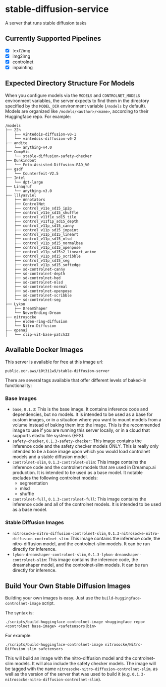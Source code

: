 # stable-diffusion-service
A server that runs stable diffusion tasks

## Currently Supported Pipelines
- [x] text2img
- [x] img2img
- [x] controlnet
- [x] inpainting

## Expected Directory Structure For Models

When you configure models via the `MODELS` and `CONTROLNET_MODELS` environment variables, the server expects to find them in the directory specified by the `MODEL_DIR` environment variable (`/models` by default). Models are organized like `/models/<author>/<name>`, according to their Huggingface repo. For example:

```shell
/models
├── 22h
│   ├── vintedois-diffusion-v0-1
│   └── vintedois-diffusion-v0-2
├── andite
│   └── anything-v4.0
├── CompVis
│   └── stable-diffusion-safety-checker
├── Dunkindont
│   └── Foto-Assisted-Diffusion-FAD_V0
├── gsdf
│   └── Counterfeit-V2.5
├── Intel
│   └── dpt-large
├── Linaqruf
│   └── anything-v3.0
├── lllyasviel
│   ├── Annotators
│   ├── ControlNet
│   ├── control_v11e_sd15_ip2p
│   ├── control_v11e_sd15_shuffle
│   ├── control_v11f1e_sd15_tile
│   ├── control_v11f1p_sd15_depth
│   ├── control_v11p_sd15_canny
│   ├── control_v11p_sd15_inpaint
│   ├── control_v11p_sd15_lineart
│   ├── control_v11p_sd15_mlsd
│   ├── control_v11p_sd15_normalbae
│   ├── control_v11p_sd15_openpose
│   ├── control_v11p_sd15s2_lineart_anime
│   ├── control_v11p_sd15_scribble
│   ├── control_v11p_sd15_seg
│   ├── control_v11p_sd15_softedge
│   ├── sd-controlnet-canny
│   ├── sd-controlnet-depth
│   ├── sd-controlnet-hed
│   ├── sd-controlnet-mlsd
│   ├── sd-controlnet-normal
│   ├── sd-controlnet-openpose
│   ├── sd-controlnet-scribble
│   └── sd-controlnet-seg
├── Lykon
│   ├── DreamShaper
│   └── NeverEnding-Dream
├── nitrosocke
│   ├── elden-ring-diffusion
│   └── Nitro-Diffusion
├── openai
│   └── clip-vit-base-patch32
```

## Available Docker Images

This server is available for free at this image url: 

`public.ecr.aws/i0t3i1w9/stable-diffusion-server`

There are several tags available that offer different levels of baked-in functionality:

### Base Images

- `base`, `0.1.3`: This is the base image. It contains inference code and dependencies, but no models. It is intended to be used as a base for custom images, or in a situation where you want to mount models from a volume instead of baking them into the image. This is the recommended image to use if you are running this server locally, or in a cloud that supports elastic file systems (EFS).
- `safety-checker`, `0.1.3-safety-checker`: This image contains the inference code and the safety checker models ONLY. This is really only intended to be a base image upon which you would load controlnet models and a stable diffusion model.
- `controlnet-slim`, `0.1.3-controlnet-slim`: This image contains the inference code and the controlnet models that are used in Dreamup.ai production. It is intended to be used as a base model. It notable excludes the following controlnet models:
  - segmentation
  - mlsd
  - shuffle
- `controlnet-full`, `0.1.3-controlnet-full`: This image contains the inference code and all of the controlnet models. It is intended to be used as a base model.

### Stable Diffusion Images

- `nitrosocke-nitro-diffusion-controlnet-slim`, `0.1.3-nitrosocke-nitro-diffusion-controlnet-slim`: This image contains the inference code, the nitro-diffusion model, and the controlnet-slim models. It can be run directly for inference.
- `lykon-dreamshaper-controlnet-slim`, `0.1.3-lykon-dreamshaper-controlnet-slim`: This image contains the inference code, the dreamshaper model, and the controlnet-slim models. It can be run directly for inference.

## Build Your Own Stable Diffusion Images

Building your own images is easy. Just use the `build-huggingface-controlnet-image` script.

The syntax is:
```shell
./scripts/build-huggingface-controlnet-image <huggingface repo> <controlnet base-image> <safetensors|bin>
```

 For example:

```shell
./scripts/build-huggingface-controlnet-image nitrosocke/Nitro-Diffusion slim safetensors
```

This will build an image with the nitro-diffusion model and the controlnet-slim models. It will also include the safety checker models. The image will be tagged with the name `nitrosocke-nitro-diffusion-controlnet-slim`, as well as the version of the server that was used to build it (e.g. `0.1.3-nitrosocke-nitro-diffusion-controlnet-slim`).